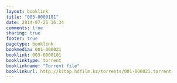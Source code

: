 ```yaml
---
layout: booklink
title: "003-0000101"
date: 2014-07-25 16:34
comments: true
sharing: true
footer: true
pagetype: booklink 
bookmedia: 001-000021
booklink: 003-0000101
booklinktype: torrent
booklinkname: "Torrent file"
booklinkurl: http://kitap.hdfilm.kz/torrents/001-000021.torrent
---
```


